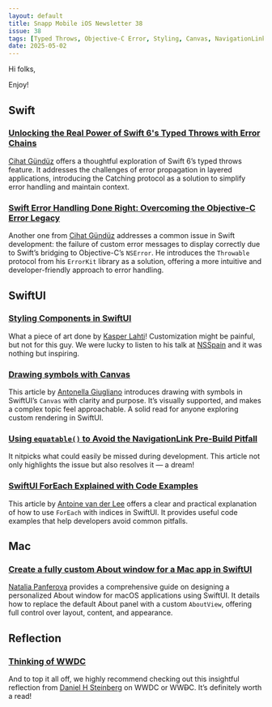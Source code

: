 ```yaml
---
layout: default
title: Snapp Mobile iOS Newsletter 38
issue: 38
tags: [Typed Throws, Objective-C Error, Styling, Canvas, NavigationLink Pitfall, ForEach, About window, WWDC Thoughts]
date: 2025-05-02
---
```


Hi folks,



Enjoy!

## Swift

### [Unlocking the Real Power of Swift 6's Typed Throws with Error Chains](https://www.fline.dev/swift-6-typed-throws-error-chains/)

[Cihat Gündüz](https://github.com/jeehut) offers a thoughtful exploration of Swift 6’s typed throws feature. It addresses the challenges of error propagation in layered applications, introducing the Catching protocol as a solution to simplify error handling and maintain context.

### [Swift Error Handling Done Right: Overcoming the Objective-C Error Legacy](https://www.fline.dev/swift-error-handling-done-right-overcoming-the-objective-c-error-legacy/)

Another one from [Cihat Gündüz](https://github.com/jeehut) addresses a common issue in Swift development: the failure of custom error messages to display correctly due to Swift’s bridging to Objective-C’s `NSError`. He introduces the `Throwable` protocol from his `ErrorKit` library as a solution, offering a more intuitive and developer-friendly approach to error handling. 

## SwiftUI

### [Styling Components in SwiftUI](https://movingparts.io/styling-components-in-swiftui)

What a piece of art done by [Kasper Lahti](https://github.com/kasper-lahti)! Customization might be painful, but not for this guy. We were lucky to listen to his talk at [NSSpain](https://vimeo.com/865570738) and it was nothing but inspiring. 


### [Drawing symbols with Canvas](https://www.createwithswift.com/drawing-symbols-with-canvas/)

This article by [Antonella Giugliano](https://bsky.app/profile/elladeveloper.bsky.social) introduces drawing with symbols in SwiftUI’s `Canvas` with clarity and purpose. It’s visually supported, and makes a complex topic feel approachable. A solid read for anyone exploring custom rendering in SwiftUI.


### [Using `equatable()` to Avoid the NavigationLink Pre-Build Pitfall](https://fatbobman.com/en/posts/using-equatable-to-avoid-the-navigationlink-pre-build-pitfall/)

It nitpicks what could easily be missed during development. This article not only highlights the issue but also resolves it — a dream!

### [SwiftUI ForEach Explained with Code Examples](https://www.avanderlee.com/swiftui/swiftui-foreach-loop-index/)

This article by [Antoine van der Lee](https://bsky.app/profile/avanderlee.com) offers a clear and practical explanation of how to use `ForEach` with indices in SwiftUI. It provides useful code examples that help developers avoid common pitfalls.

## Mac

### [Create a fully custom About window for a Mac app in SwiftUI](https://nilcoalescing.com/blog/FullyCustomAboutWindowForAMacAppInSwiftUI/)

[Natalia Panferova](https://github.com/nataliapanferova) provides a comprehensive guide on designing a personalized About window for macOS applications using SwiftUI. It details how to replace the default About panel with a custom `AboutView`, offering full control over layout, content, and appearance.

## Reflection

### [Thinking of WWDC](https://dimsumthinking.com/Blog/2025/04/14-ThinkingOfWWDC.html)

And to top it all off, we highly recommend checking out this insightful reflection from [Daniel H Steinberg](https://dimsumthinking.com/Info/) on WWDC or WW~~D~~C. It’s definitely worth a read!